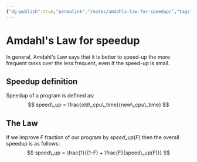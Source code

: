 ```yaml
---
{"dg-publish":true,"permalink":"/notes/amdahls-law-for-speedup/","tags":[null]}
---
```




# Amdahl's Law for speedup
In general, Amdahl's Law says that it is better to speed-up the more frequent tasks over the less frequent, even if the speed-up is small.

## Speedup definition
Speedup of a program is defined as:
$$
speed\_up = \frac{old\_cpu\_time}{new\_cpu\_time}
$$
## The Law
If we improve $F$ fraction of our program by $speed\_up(F)$ then the overall speedup is as follows:
$$
speed\_up = \frac{1}{(1-F) + \frac{F}{speed\_up(F)}}
$$